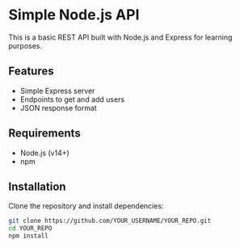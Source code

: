 # Simple Node.js API

This is a basic REST API built with Node.js and Express for learning purposes.

## Features
- Simple Express server
- Endpoints to get and add users
- JSON response format

## Requirements
- Node.js (v14+)
- npm

## Installation
Clone the repository and install dependencies:

```bash
git clone https://github.com/YOUR_USERNAME/YOUR_REPO.git
cd YOUR_REPO
npm install
